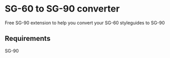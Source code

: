 SG-60 to SG-90 converter
======================

Free SG-90 extension to help you convert your SG-60 styleguides to SG-90

Requirements
-------------
SG-90